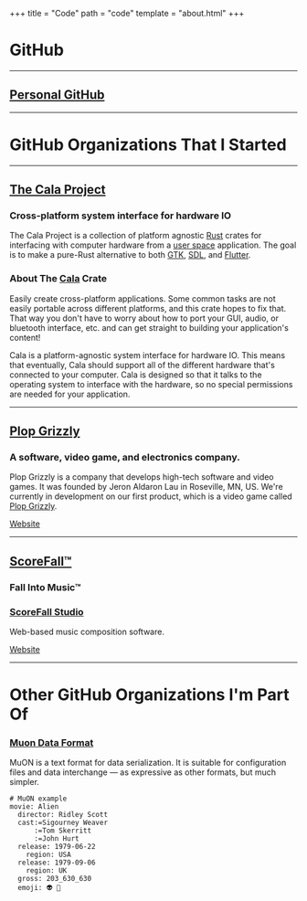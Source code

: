 +++
title = "Code"
path = "code"
template = "about.html"
+++

# GitHub

---

## [Personal GitHub](https://github.com/AldaronLau)

---

# GitHub Organizations That I Started

---

## [The Cala Project](https://github.com/libcala)

### Cross-platform system interface for hardware IO
The Cala Project is a collection of platform agnostic [Rust](https://rust-lang.org) crates for
interfacing with computer hardware from a
[user space](https://en.wikipedia.org/wiki/User_space) application.  The goal is
to make a pure-Rust alternative to both [GTK](https://www.gtk.org/),
[SDL](https://www.libsdl.org/), and [Flutter](https://flutter.dev/).

### About The [Cala](https://crates.io/crates/cala) Crate
Easily create cross-platform applications. Some common tasks are not easily
portable across different platforms, and this crate hopes to fix that. That way
you don't have to worry about how to port your GUI, audio, or bluetooth
interface, etc. and can get straight to building your application's content!

Cala is a platform-agnostic system interface for hardware IO. This means that
eventually, Cala should support all of the different hardware that's connected
to your computer. Cala is designed so that it talks to the operating system to
interface with the hardware, so no special permissions are needed for your
application.

---

## [Plop Grizzly](https://github.com/PlopGrizzly)

### A software, video game, and electronics company.
Plop Grizzly is a company that develops high-tech software and video games. It
was founded by Jeron Aldaron Lau in Roseville, MN, US.  We're currently in
development on our first product, which is a video game called
[Plop Grizzly](https://plopgrizzly.com/plopgrizzly).

[Website](https://plopgrizzly.com)

---

## [ScoreFall™](https://github.com/ScoreFall)

### Fall Into Music™

### [ScoreFall Studio](https://github.com/scorefall/scorefall-studio)
Web-based music composition software.

[Website](https://scorefall.com/)

---

# Other GitHub Organizations I'm Part Of

### [Muon Data Format](https://github.com/muon-data)
MuON is a text format for data serialization. It is suitable for configuration files and data interchange — as expressive as other formats, but much simpler.

```muon
# MuON example
movie: Alien
  director: Ridley Scott
  cast:=Sigourney Weaver
      :=Tom Skerritt
      :=John Hurt
  release: 1979-06-22
    region: USA
  release: 1979-09-06
    region: UK
  gross: 203_630_630
  emoji: 👽 👾
```
